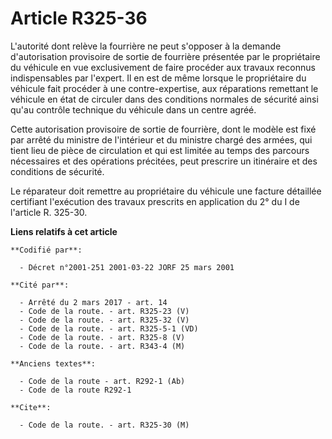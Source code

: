 # Article R325-36

L'autorité dont relève la fourrière ne peut s'opposer à la demande d'autorisation provisoire de sortie de fourrière présentée
par le propriétaire du véhicule en vue exclusivement de faire procéder aux travaux reconnus indispensables par l'expert. Il
en est de même lorsque le propriétaire du véhicule fait procéder à une contre-expertise, aux réparations remettant le
véhicule en état de circuler dans des conditions normales de sécurité ainsi qu'au contrôle technique du véhicule dans un
centre agréé.

Cette autorisation provisoire de sortie de fourrière, dont le modèle est fixé par arrêté du ministre de l'intérieur et du
ministre chargé des armées, qui tient lieu de pièce de circulation et qui est limitée au temps des parcours nécessaires et
des opérations précitées, peut prescrire un itinéraire et des conditions de sécurité.

Le réparateur doit remettre au propriétaire du véhicule une facture détaillée certifiant l'exécution des travaux prescrits en
application du 2° du I de l'article R. 325-30.

**Liens relatifs à cet article**

	**Codifié par**:

	  - Décret n°2001-251 2001-03-22 JORF 25 mars 2001

	**Cité par**:

	  - Arrêté du 2 mars 2017 - art. 14
	  - Code de la route. - art. R325-23 (V)
	  - Code de la route. - art. R325-32 (V)
	  - Code de la route. - art. R325-5-1 (VD)
	  - Code de la route. - art. R325-8 (V)
	  - Code de la route. - art. R343-4 (M)

	**Anciens textes**:

	  - Code de la route - art. R292-1 (Ab)
	  - Code de la route R292-1

	**Cite**:

	  - Code de la route. - art. R325-30 (M)
